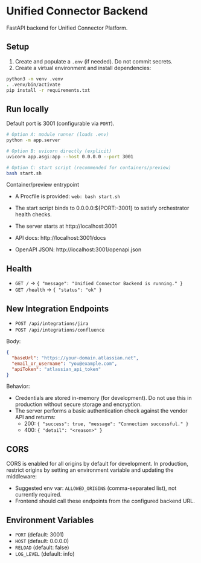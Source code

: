 # Unified Connector Backend

FastAPI backend for Unified Connector Platform.

## Setup

1. Create and populate a `.env` (if needed). Do not commit secrets.
2. Create a virtual environment and install dependencies:

```bash
python3 -m venv .venv
. .venv/bin/activate
pip install -r requirements.txt
```

## Run locally

Default port is 3001 (configurable via `PORT`).

```bash
# Option A: module runner (loads .env)
python -m app.server

# Option B: uvicorn directly (explicit)
uvicorn app.asgi:app --host 0.0.0.0 --port 3001

# Option C: start script (recommended for containers/preview)
bash start.sh
```

Container/preview entrypoint
- A Procfile is provided: `web: bash start.sh`
- The start script binds to 0.0.0.0:${PORT:-3001} to satisfy orchestrator health checks.

- The server starts at http://localhost:3001
- API docs: http://localhost:3001/docs
- OpenAPI JSON: http://localhost:3001/openapi.json

## Health

- `GET /` -> `{ "message": "Unified Connector Backend is running." }`
- `GET /health` -> `{ "status": "ok" }`

## New Integration Endpoints

- `POST /api/integrations/jira`
- `POST /api/integrations/confluence`

Body:
```json
{
  "baseUrl": "https://your-domain.atlassian.net",
  "email_or_username": "you@example.com",
  "apiToken": "atlassian_api_token"
}
```

Behavior:
- Credentials are stored in-memory (for development). Do not use this in production without secure storage and encryption.
- The server performs a basic authentication check against the vendor API and returns:
  - 200: `{ "success": true, "message": "Connection successful." }`
  - 400: `{ "detail": "<reason>" }`

## CORS

CORS is enabled for all origins by default for development. In production, restrict origins by setting an environment variable and updating the middleware:

- Suggested env var: `ALLOWED_ORIGINS` (comma-separated list), not currently required.
- Frontend should call these endpoints from the configured backend URL.

## Environment Variables

- `PORT` (default: 3001)
- `HOST` (default: 0.0.0.0)
- `RELOAD` (default: false)
- `LOG_LEVEL` (default: info)
